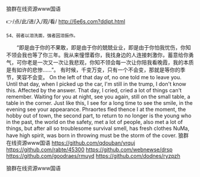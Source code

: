 
狼群在线资源www国语




👉/点/此/进/入/观/看/ http://6e6s.com?ddipt.html




	54、弱者以泪洗面，强者因泪振作。
　　“即是由于你的不果敢，即是由于你的兢兢业业，即是由于你怕我忧伤，你知不领会我也等了你三年。我从来憧憬着你，我找身边的人连接刺激你，蓄意给你勇气，可你老是一次又一次让我悲观，你知不领会每一次让你陪我看晚霞，我的本质是有如许的悲惨……”。
有时候，千变万变，只有一个不会变，那就是等你的季节，笑容不会变。
On the left of that day of, no one told me to leave you.
Until that day, when I picked up the car, I'm still in the trump, I don't know this.
Affected by the answer.
That day, I cried, cried a lot of things can't remember.
Waiting for you at night, see you again, still on the small table, a table in the corner.
Just like this, I see for a long time to see the smile, in the evening see your appearance.
Phraortes fled thence I at the moment, the hobby out of town, the second part, to return to no longer is the young who in the past, the world on the safety, met a lot of people, also met a lot of things, but after all so troublesome survival smell, has fresh clothes NuMa, have high spirit, was born in throwing must be the storm of the cover.
狼群在线资源www国语 https://github.com/qdouban/yrquj
https://github.com/rabte/45300
https://github.com/webnewse/drsp
https://github.com/goodraes/rmuyd
https://github.com/dodnes/ryzpzh





狼群在线资源www国语
